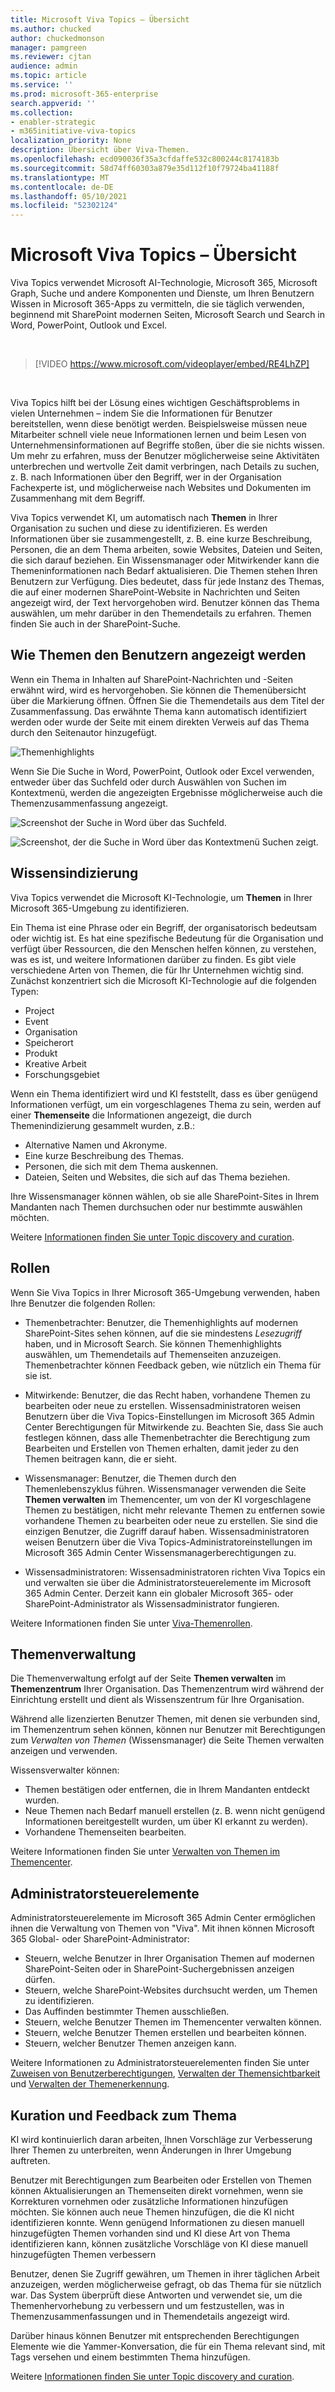 ```yaml
---
title: Microsoft Viva Topics – Übersicht
ms.author: chucked
author: chuckedmonson
manager: pamgreen
ms.reviewer: cjtan
audience: admin
ms.topic: article
ms.service: ''
ms.prod: microsoft-365-enterprise
search.appverid: ''
ms.collection:
- enabler-strategic
- m365initiative-viva-topics
localization_priority: None
description: Übersicht über Viva-Themen.
ms.openlocfilehash: ecd090036f35a3cfdaffe532c800244c8174183b
ms.sourcegitcommit: 58d74ff60303a879e35d112f10f79724ba41188f
ms.translationtype: MT
ms.contentlocale: de-DE
ms.lasthandoff: 05/10/2021
ms.locfileid: "52302124"
---
```

# <a name="microsoft-viva-topics-overview"></a>Microsoft Viva Topics – Übersicht 

Viva Topics verwendet Microsoft AI-Technologie, Microsoft 365, Microsoft Graph, Suche und andere Komponenten und Dienste, um Ihren Benutzern Wissen in Microsoft 365-Apps zu vermitteln, die sie täglich verwenden, beginnend mit SharePoint modernen Seiten, Microsoft Search und Search in Word, PowerPoint, Outlook und Excel.

<br/>

> [!VIDEO https://www.microsoft.com/videoplayer/embed/RE4LhZP]  

<br/>

Viva Topics hilft bei der Lösung eines wichtigen Geschäftsproblems in vielen Unternehmen – indem Sie die Informationen für Benutzer bereitstellen, wenn diese benötigt werden. Beispielsweise müssen neue Mitarbeiter schnell viele neue Informationen lernen und beim Lesen von Unternehmensinformationen auf Begriffe stoßen, über die sie nichts wissen. Um mehr zu erfahren, muss der Benutzer möglicherweise seine Aktivitäten unterbrechen und wertvolle Zeit damit verbringen, nach Details zu suchen, z. B. nach Informationen über den Begriff, wer in der Organisation Fachexperte ist, und möglicherweise nach Websites und Dokumenten im Zusammenhang mit dem Begriff.

Viva Topics verwendet KI, um automatisch nach **Themen** in Ihrer Organisation zu suchen und diese zu identifizieren. Es werden Informationen über sie zusammengestellt, z. B. eine kurze Beschreibung, Personen, die an dem Thema arbeiten, sowie Websites, Dateien und Seiten, die sich darauf beziehen. Ein Wissensmanager oder Mitwirkender kann die Themeninformationen nach Bedarf aktualisieren. Die Themen stehen Ihren Benutzern zur Verfügung. Dies bedeutet, dass für jede Instanz des Themas, die auf einer modernen SharePoint-Website in Nachrichten und Seiten angezeigt wird, der Text hervorgehoben wird. Benutzer können das Thema auswählen, um mehr darüber in den Themendetails zu erfahren. Themen finden Sie auch in der SharePoint-Suche.


## <a name="how-topics-are-displayed-to-users"></a>Wie Themen den Benutzern angezeigt werden

Wenn ein Thema in Inhalten auf SharePoint-Nachrichten und -Seiten erwähnt wird, wird es hervorgehoben. Sie können die Themenübersicht über die Markierung öffnen. Öffnen Sie die Themendetails aus dem Titel der Zusammenfassung. Das erwähnte Thema kann automatisch identifiziert werden oder wurde der Seite mit einem direkten Verweis auf das Thema durch den Seitenautor hinzugefügt. 

   ![Themenhighlights](../media/knowledge-management/saturn.png) 

Wenn Sie Die Suche in Word, PowerPoint, Outlook oder Excel verwenden, entweder über das  Suchfeld oder durch Auswählen von Suchen im Kontextmenü, werden die angezeigten Ergebnisse möglicherweise auch die Themenzusammenfassung angezeigt.

   ![Screenshot der Suche in Word über das Suchfeld.](../media/knowledge-management/word-search-2.png)

   ![Screenshot, der die Suche in Word über das Kontextmenü Suchen zeigt.](../media/knowledge-management/word-search-1.png)

## <a name="knowledge-indexing"></a>Wissensindizierung

Viva Topics verwendet die Microsoft KI-Technologie, um **Themen** in Ihrer Microsoft 365-Umgebung zu identifizieren.

Ein Thema ist eine Phrase oder ein Begriff, der organisatorisch bedeutsam oder wichtig ist. Es hat eine spezifische Bedeutung für die Organisation und verfügt über Ressourcen, die den Menschen helfen können, zu verstehen, was es ist, und weitere Informationen darüber zu finden. Es gibt viele verschiedene Arten von Themen, die für Ihr Unternehmen wichtig sind. Zunächst konzentriert sich die Microsoft KI-Technologie auf die folgenden Typen:
- Project
- Event
- Organisation
- Speicherort
- Produkt
- Kreative Arbeit
- Forschungsgebiet


Wenn ein Thema identifiziert wird und KI feststellt, dass es über genügend Informationen verfügt, um ein vorgeschlagenes Thema zu sein, werden auf einer **Themenseite** die Informationen angezeigt, die durch Themenindizierung gesammelt wurden, z.B.:

- Alternative Namen und Akronyme.
- Eine kurze Beschreibung des Themas.
- Personen, die sich mit dem Thema auskennen.
- Dateien, Seiten und Websites, die sich auf das Thema beziehen.

Ihre Wissensmanager können wählen, ob sie alle SharePoint-Sites in Ihrem Mandanten nach Themen durchsuchen oder nur bestimmte auswählen möchten.

Weitere [Informationen finden Sie unter Topic discovery and curation](./topic-experiences-discovery-curation.md).

## <a name="roles"></a>Rollen

Wenn Sie Viva Topics in Ihrer Microsoft 365-Umgebung verwenden, haben Ihre Benutzer die folgenden Rollen:

- Themenbetrachter: Benutzer, die Themenhighlights auf modernen SharePoint-Sites sehen können, auf die sie mindestens *Lesezugriff* haben, und in Microsoft Search. Sie können Themenhighlights auswählen, um Themendetails auf Themenseiten anzuzeigen. Themenbetrachter können Feedback geben, wie nützlich ein Thema für sie ist.

- Mitwirkende: Benutzer, die das Recht haben, vorhandene Themen zu bearbeiten oder neue zu erstellen. Wissensadministratoren weisen Benutzern über die Viva Topics-Einstellungen im Microsoft 365 Admin Center Berechtigungen für Mitwirkende zu. Beachten Sie, dass Sie auch festlegen können, dass alle Themenbetrachter die Berechtigung zum Bearbeiten und Erstellen von Themen erhalten, damit jeder zu den Themen beitragen kann, die er sieht.

- Wissensmanager: Benutzer, die Themen durch den Themenlebenszyklus führen. Wissensmanager verwenden die Seite **Themen verwalten** im Themencenter, um von der KI vorgeschlagene Themen zu bestätigen, nicht mehr relevante Themen zu entfernen sowie vorhandene Themen zu bearbeiten oder neue zu erstellen. Sie sind die einzigen Benutzer, die Zugriff darauf haben. Wissensadministratoren weisen Benutzern über die Viva Topics-Administratoreinstellungen im Microsoft 365 Admin Center Wissensmanagerberechtigungen zu. 

- Wissensadministratoren: Wissensadministratoren richten Viva Topics ein und verwalten sie über die Administratorsteuerelemente im Microsoft 365 Admin Center. Derzeit kann ein globaler Microsoft 365- oder SharePoint-Administrator als Wissensadministrator fungieren.

Weitere Informationen finden Sie unter [Viva-Themenrollen](topic-experiences-roles.md).

## <a name="topic-management"></a>Themenverwaltung

Die Themenverwaltung erfolgt auf der Seite **Themen verwalten** im **Themenzentrum** Ihrer Organisation. Das Themenzentrum wird während der Einrichtung erstellt und dient als Wissenszentrum für Ihre Organisation. 

Während alle lizenzierten Benutzer Themen, mit denen sie verbunden sind, im Themenzentrum sehen können, können nur Benutzer mit Berechtigungen zum *Verwalten von Themen* (Wissensmanager) die Seite Themen verwalten anzeigen und verwenden.

Wissensverwalter können:

- Themen bestätigen oder entfernen, die in Ihrem Mandanten entdeckt wurden.
- Neue Themen nach Bedarf manuell erstellen (z. B. wenn nicht genügend Informationen bereitgestellt wurden, um über KI erkannt zu werden).
- Vorhandene Themenseiten bearbeiten.<br/>

Weitere Informationen finden Sie unter [Verwalten von Themen im Themencenter](manage-topics.md).  


## <a name="admin-controls"></a>Administratorsteuerelemente

Administratorsteuerelemente im Microsoft 365 Admin Center ermöglichen ihnen die Verwaltung von Themen von "Viva". Mit ihnen können Microsoft 365 Global- oder SharePoint-Administrator:

- Steuern, welche Benutzer in Ihrer Organisation Themen auf modernen SharePoint-Seiten oder in SharePoint-Suchergebnissen anzeigen dürfen.
- Steuern, welche SharePoint-Websites durchsucht werden, um Themen zu identifizieren.
- Das Auffinden bestimmter Themen ausschließen.
- Steuern, welche Benutzer Themen im Themencenter verwalten können.
- Steuern, welche Benutzer Themen erstellen und bearbeiten können.
- Steuern, welcher Benutzer Themen anzeigen kann.

Weitere Informationen zu Administratorsteuerelementen finden Sie unter [Zuweisen von Benutzerberechtigungen](./plan-topic-experiences.md#user-permissions), [Verwalten der Themensichtbarkeit](./topic-experiences-knowledge-rules.md) und [Verwalten der Themenerkennung](./topic-experiences-discovery.md).

## <a name="topic-curation--feedback"></a>Kuration und Feedback zum Thema

KI wird kontinuierlich daran arbeiten, Ihnen Vorschläge zur Verbesserung Ihrer Themen zu unterbreiten, wenn Änderungen in Ihrer Umgebung auftreten. 

Benutzer mit Berechtigungen zum Bearbeiten oder Erstellen von Themen können Aktualisierungen an Themenseiten direkt vornehmen, wenn sie Korrekturen vornehmen oder zusätzliche Informationen hinzufügen möchten. Sie können auch neue Themen hinzufügen, die die KI nicht identifizieren konnte. Wenn genügend Informationen zu diesen manuell hinzugefügten Themen vorhanden sind und KI diese Art von Thema identifizieren kann, können zusätzliche Vorschläge von KI diese manuell hinzugefügten Themen verbessern 

Benutzer, denen Sie Zugriff gewähren, um Themen in ihrer täglichen Arbeit anzuzeigen, werden möglicherweise gefragt, ob das Thema für sie nützlich war. Das System überprüft diese Antworten und verwendet sie, um die Themenhervorhebung zu verbessern und um festzustellen, was in Themenzusammenfassungen und in Themendetails angezeigt wird.

Darüber hinaus können Benutzer mit entsprechenden Berechtigungen Elemente wie die Yammer-Konversation, die für ein Thema relevant sind, mit Tags versehen und einem bestimmten Thema hinzufügen. 

Weitere [Informationen finden Sie unter Topic discovery and curation](./topic-experiences-discovery-curation.md).

<!--
## See also
-->
